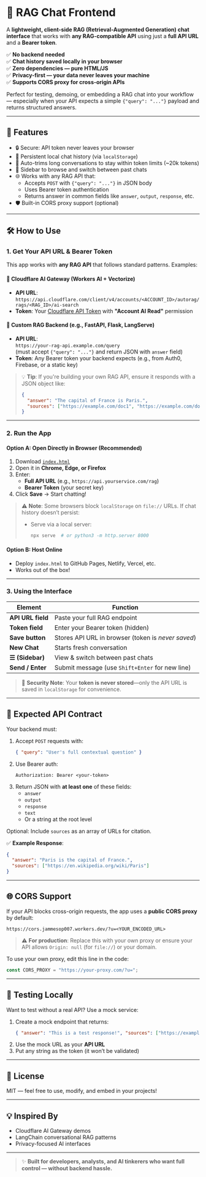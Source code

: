 
# 🧠 RAG Chat Frontend

A **lightweight, client-side RAG (Retrieval-Augmented Generation) chat interface** that works with **any RAG-compatible API** using just a **full API URL** and a **Bearer token**.  

✅ **No backend needed**  
✅ **Chat history saved locally in your browser**  
✅ **Zero dependencies — pure HTML/JS**  
✅ **Privacy-first — your data never leaves your machine**  
✅ **Supports CORS proxy for cross-origin APIs**

Perfect for testing, demoing, or embedding a RAG chat into your workflow — especially when your API expects a simple `{"query": "..."}` payload and returns structured answers.

---

## 🚀 Features

- 🔒 Secure: API token never leaves your browser
- 💾 Persistent local chat history (via `localStorage`)
- 📜 Auto-trims long conversations to stay within token limits (~20k tokens)
- 📂 Sidebar to browse and switch between past chats
- 🌐 Works with any RAG API that:
  - Accepts `POST` with `{"query": "..."}` in JSON body
  - Uses Bearer token authentication
  - Returns answer in common fields like `answer`, `output`, `response`, etc.
- 🛡️ Built-in CORS proxy support (optional)

---

## 🛠️ How to Use

### 1. **Get Your API URL & Bearer Token**

This app works with **any RAG API** that follows standard patterns. Examples:

#### 🔹 Cloudflare AI Gateway (Workers AI + Vectorize)
- **API URL**:  
  `https://api.cloudflare.com/client/v4/accounts/<ACCOUNT_ID>/autorag/rags/<RAG_ID>/ai-search`
- **Token**: Your [Cloudflare API Token](https://dash.cloudflare.com/profile/api-tokens) with **"Account AI Read"** permission

#### 🔹 Custom RAG Backend (e.g., FastAPI, Flask, LangServe)
- **API URL**:  
  `https://your-rag-api.example.com/query`  
  (must accept `{"query": "..."}` and return JSON with `answer` field)
- **Token**: Any Bearer token your backend expects (e.g., from Auth0, Firebase, or a static key)

> 💡 **Tip**: If you're building your own RAG API, ensure it responds with a JSON object like:
> ```json
> {
>   "answer": "The capital of France is Paris.",
>   "sources": ["https://example.com/doc1", "https://example.com/doc2"]
> }
> ```

---

### 2. **Run the App**

#### Option A: Open Directly in Browser (Recommended)
1. Download [`index.html`](./index.html)
2. Open it in **Chrome, Edge, or Firefox**
3. Enter:
   - **Full API URL** (e.g., `https://api.yourservice.com/rag`)
   - **Bearer Token** (your secret key)
4. Click **Save** → Start chatting!

> ⚠️ **Note**: Some browsers block `localStorage` on `file://` URLs. If chat history doesn’t persist:
> - Serve via a local server:  
>   ```bash
>   npx serve  # or python3 -m http.server 8000
>   ```

#### Option B: Host Online
- Deploy `index.html` to GitHub Pages, Netlify, Vercel, etc.
- Works out of the box!

---

### 3. **Using the Interface**

| Element | Function |
|--------|--------|
| **API URL field** | Paste your full RAG endpoint |
| **Token field** | Enter your Bearer token (hidden) |
| **Save button** | Stores API URL in browser (token is *never saved*) |
| **New Chat** | Starts fresh conversation |
| **☰ (Sidebar)** | View & switch between past chats |
| **Send / Enter** | Submit message (use `Shift+Enter` for new line) |

> 🔐 **Security Note**: Your **token is never stored**—only the API URL is saved in `localStorage` for convenience.

---

## 🔌 Expected API Contract

Your backend must:

1. Accept `POST` requests with:
   ```json
   { "query": "User's full contextual question" }
   ```
2. Use Bearer auth:
   ```http
   Authorization: Bearer <your-token>
   ```
3. Return JSON with **at least one** of these fields:
   - `answer`
   - `output`
   - `response`
   - `text`
   - Or a string at the root level

Optional: Include `sources` as an array of URLs for citation.

✅ **Example Response**:
```json
{
  "answer": "Paris is the capital of France.",
  "sources": ["https://en.wikipedia.org/wiki/Paris"]
}
```

---

## 🌐 CORS Support

If your API blocks cross-origin requests, the app uses a **public CORS proxy** by default:

```
https://cors.jammesop007.workers.dev/?u=<YOUR_ENCODED_URL>
```

> ⚠️ **For production**: Replace this with your own proxy or ensure your API allows `Origin: null` (for `file://`) or your domain.

To use your own proxy, edit this line in the code:
```js
const CORS_PROXY = "https://your-proxy.com/?u=";
```

---

## 🧪 Testing Locally

Want to test without a real API? Use a mock service:

1. Create a mock endpoint that returns:
   ```json
   { "answer": "This is a test response!", "sources": ["https://example.com"] }
   ```
2. Use the mock URL as your **API URL**
3. Put any string as the token (it won’t be validated)

---

## 📜 License

MIT — feel free to use, modify, and embed in your projects!

---

## 💡 Inspired By

- Cloudflare AI Gateway demos
- LangChain conversational RAG patterns
- Privacy-focused AI interfaces

---

> ✨ **Built for developers, analysts, and AI tinkerers who want full control — without backend hassle.**
```
